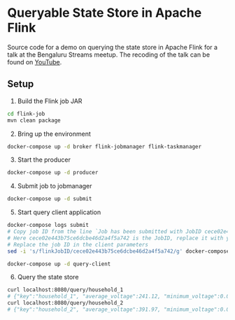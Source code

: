 # Queryable State Store in Apache Flink

Source code for a demo on querying the state store in Apache Flink for a talk at the Bengaluru Streams meetup. The recoding of the talk can be found on [YouTube](https://youtu.be/RmZUgSQwVRM).

## Setup

1. Build the Flink job JAR

```bash
cd flink-job
mvn clean package
```

2. Bring up the environment

```bash
docker-compose up -d broker flink-jobmanager flink-taskmanager
```

3. Start the producer

```bash
docker-compose up -d producer
```

4. Submit job to jobmanager

```bash
docker-compose up -d submit
```

5. Start query client application

```bash
docker-compose logs submit
# Copy job ID from the line `Job has been submitted with JobID cece02e443b75ce6dcbe46d2a4f5a742`
# Here cece02e443b75ce6dcbe46d2a4f5a742 is the JobID, replace it with your own
# Replace the job ID in the client parameters
sed -i 's/flinkJobID/cece02e443b75ce6dcbe46d2a4f5a742/g' docker-compose.yml

docker-compose up -d query-client
```

6. Query the state store

```bash
curl localhost:8080/query/household_1
# {"key":"household_1", "average_voltage":241.12, "minimum_voltage":0.00, "maximum_voltage":249.48}
curl localhost:8080/query/household_2
# {"key":"household_2", "average_voltage":391.97, "minimum_voltage":0.00, "maximum_voltage":448.97}
```